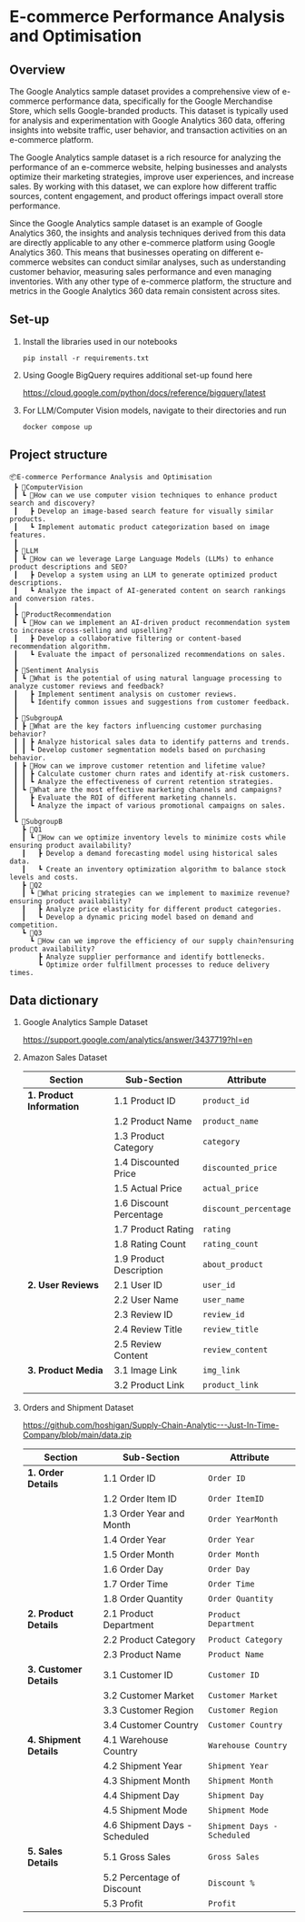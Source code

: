 # E-commerce Performance Analysis and Optimisation

## Overview

The Google Analytics sample dataset provides a comprehensive view of e-commerce performance data, specifically for the Google Merchandise Store, which sells Google-branded products. This dataset is typically used for analysis and experimentation with Google Analytics 360 data, offering insights into website traffic, user behavior, and transaction activities on an e-commerce platform.

The Google Analytics sample dataset is a rich resource for analyzing the performance of an e-commerce website, helping businesses and analysts optimize their marketing strategies, improve user experiences, and increase sales. By working with this dataset, we can explore how different traffic sources, content engagement, and product offerings impact overall store performance.

Since the Google Analytics sample dataset is an example of Google Analytics 360, the insights and analysis techniques derived from this data are directly applicable to any other e-commerce platform using Google Analytics 360. This means that businesses operating on different e-commerce websites can conduct similar analyses, such as understanding customer behavior, measuring sales performance and even managing inventories. With any other type of e-commerce platform, the structure and metrics in the Google Analytics 360 data remain consistent across sites.

## Set-up

1. Install the libraries used in our notebooks

   ```
   pip install -r requirements.txt
   ```

2. Using Google BigQuery requires additional set-up found here

   https://cloud.google.com/python/docs/reference/bigquery/latest

3. For LLM/Computer Vision models, navigate to their directories and run

   ```
   docker compose up
   ```

## Project structure

```
📦E-commerce Performance Analysis and Optimisation
 ┣ 📂ComputerVision
 ┃ ┗ 📜How can we use computer vision techniques to enhance product search and discovery?
 ┃   ┣ Develop an image-based search feature for visually similar products.
 ┃   ┗ Implement automatic product categorization based on image features.
 ┃
 ┣ 📂LLM
 ┃ ┗ 📜How can we leverage Large Language Models (LLMs) to enhance product descriptions and SEO?
 ┃   ┣ Develop a system using an LLM to generate optimized product descriptions.
 ┃   ┗ Analyze the impact of AI-generated content on search rankings and conversion rates.
 ┃
 ┣ 📂ProductRecommendation
 ┃ ┗ 📜How can we implement an AI-driven product recommendation system to increase cross-selling and upselling?
 ┃   ┣ Develop a collaborative filtering or content-based recommendation algorithm.
 ┃   ┗ Evaluate the impact of personalized recommendations on sales.
 ┃
 ┣ 📂Sentiment Analysis
 ┃ ┗ 📜What is the potential of using natural language processing to analyze customer reviews and feedback?
 ┃   ┣ Implement sentiment analysis on customer reviews.
 ┃   ┗ Identify common issues and suggestions from customer feedback.
 ┃
 ┣ 📂SubgroupA
 ┃ ┣ 📜What are the key factors influencing customer purchasing behavior?
 ┃ ┃ ┣ Analyze historical sales data to identify patterns and trends.
 ┃ ┃ ┗ Develop customer segmentation models based on purchasing behavior.
 ┃ ┣ 📜How can we improve customer retention and lifetime value?
 ┃ ┃ ┣ Calculate customer churn rates and identify at-risk customers.
 ┃ ┃ ┗ Analyze the effectiveness of current retention strategies.
 ┃ ┗ 📜What are the most effective marketing channels and campaigns?
 ┃   ┣ Evaluate the ROI of different marketing channels.
 ┃   ┗ Analyze the impact of various promotional campaigns on sales.
 ┃
 ┗ 📂SubgroupB
   ┣ 📂Q1
   ┃ ┗ 📜How can we optimize inventory levels to minimize costs while ensuring product availability?
   ┃   ┣ Develop a demand forecasting model using historical sales data.
   ┃   ┗ Create an inventory optimization algorithm to balance stock levels and costs.
   ┣ 📂Q2
   ┃ ┗ 📜What pricing strategies can we implement to maximize revenue?ensuring product availability?
   ┃   ┣ Analyze price elasticity for different product categories.
   ┃   ┗ Develop a dynamic pricing model based on demand and competition.
   ┗ 📂Q3
     ┗ 📜How can we improve the efficiency of our supply chain?ensuring product availability?
       ┣ Analyze supplier performance and identify bottlenecks.
       ┗ Optimize order fulfillment processes to reduce delivery times.
```

## Data dictionary

1. Google Analytics Sample Dataset

   https://support.google.com/analytics/answer/3437719?hl=en

2. Amazon Sales Dataset

   | **Section**                | **Sub-Section**         | **Attribute**         |
   | -------------------------- | ----------------------- | --------------------- |
   | **1. Product Information** | 1.1 Product ID          | `product_id`          |
   |                            | 1.2 Product Name        | `product_name`        |
   |                            | 1.3 Product Category    | `category`            |
   |                            | 1.4 Discounted Price    | `discounted_price`    |
   |                            | 1.5 Actual Price        | `actual_price`        |
   |                            | 1.6 Discount Percentage | `discount_percentage` |
   |                            | 1.7 Product Rating      | `rating`              |
   |                            | 1.8 Rating Count        | `rating_count`        |
   |                            | 1.9 Product Description | `about_product`       |
   | **2. User Reviews**        | 2.1 User ID             | `user_id`             |
   |                            | 2.2 User Name           | `user_name`           |
   |                            | 2.3 Review ID           | `review_id`           |
   |                            | 2.4 Review Title        | `review_title`        |
   |                            | 2.5 Review Content      | `review_content`      |
   | **3. Product Media**       | 3.1 Image Link          | `img_link`            |
   |                            | 3.2 Product Link        | `product_link`        |

3. Orders and Shipment Dataset

   https://github.com/hoshigan/Supply-Chain-Analytic---Just-In-Time-Company/blob/main/data.zip

   | **Section**                | **Sub-Section**                | **Attribute**                 |
   | -------------------------- | ------------------------------ | ----------------------------- |
   | **1. Order Details**       | 1.1 Order ID                   | `Order ID`                    |
   |                            | 1.2 Order Item ID              | `Order ItemID`                |
   |                            | 1.3 Order Year and Month       | `Order YearMonth`             |
   |                            | 1.4 Order Year                 | `Order Year`                  |
   |                            | 1.5 Order Month                | `Order Month`                 |
   |                            | 1.6 Order Day                  | `Order Day`                   |
   |                            | 1.7 Order Time                 | `Order Time`                  |
   |                            | 1.8 Order Quantity             | `Order Quantity`              |
   | **2. Product Details**     | 2.1 Product Department         | `Product Department`          |
   |                            | 2.2 Product Category           | `Product Category`            |
   |                            | 2.3 Product Name               | `Product Name`                |
   | **3. Customer Details**    | 3.1 Customer ID                | `Customer ID`                 |
   |                            | 3.2 Customer Market            | `Customer Market`             |
   |                            | 3.3 Customer Region            | `Customer Region`             |
   |                            | 3.4 Customer Country           | `Customer Country`            |
   | **4. Shipment Details**    | 4.1 Warehouse Country          | `Warehouse Country`           |
   |                            | 4.2 Shipment Year              | `Shipment Year`               |
   |                            | 4.3 Shipment Month             | `Shipment Month`              |
   |                            | 4.4 Shipment Day               | `Shipment Day`                |
   |                            | 4.5 Shipment Mode              | `Shipment Mode`               |
   |                            | 4.6 Shipment Days - Scheduled  | ` Shipment Days - Scheduled ` |
   | **5. Sales Details**      | 5.1 Gross Sales                | `Gross Sales`                 |
   |                            | 5.2 Percentage of Discount     | `Discount %`                  |
   |                            | 5.3 Profit                     | `Profit`                      |
